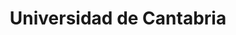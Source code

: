 ---
title: "Universidad de Cantabria"
external_link: "https://web.unican.es/informacion-sobre-el-coronavirus-covid-19"
type: "cantabria"
file_title: "Acuerdo Adaptación Enseñanza"
file_link: "https://web.unican.es/Documents/covid19/Protocolo-de-retorno-actividad-UC.pdf#search=covid"
---